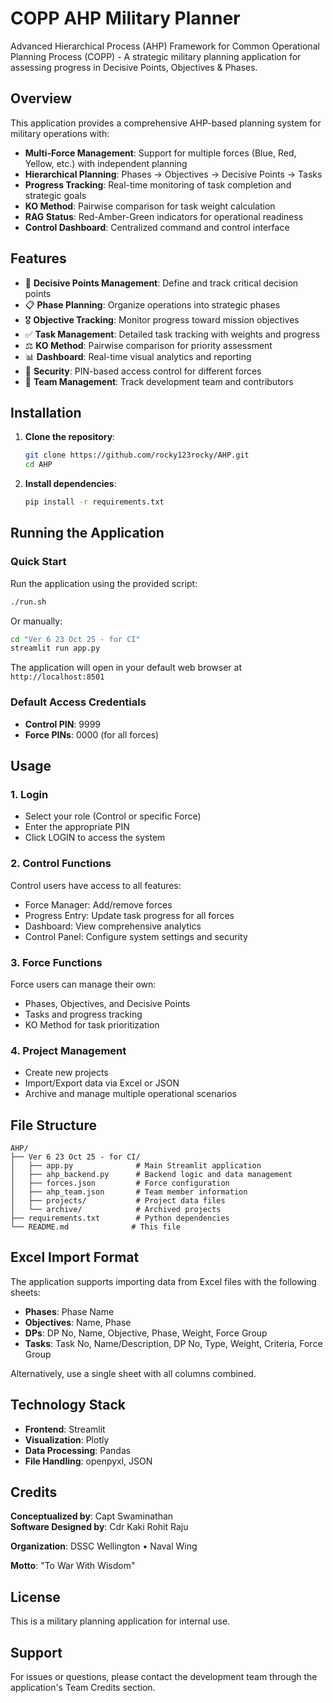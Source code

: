 # COPP AHP Military Planner

Advanced Hierarchical Process (AHP) Framework for Common Operational Planning Process (COPP) - A strategic military planning application for assessing progress in Decisive Points, Objectives & Phases.

## Overview

This application provides a comprehensive AHP-based planning system for military operations with:

- **Multi-Force Management**: Support for multiple forces (Blue, Red, Yellow, etc.) with independent planning
- **Hierarchical Planning**: Phases → Objectives → Decisive Points → Tasks
- **Progress Tracking**: Real-time monitoring of task completion and strategic goals
- **KO Method**: Pairwise comparison for task weight calculation
- **RAG Status**: Red-Amber-Green indicators for operational readiness
- **Control Dashboard**: Centralized command and control interface

## Features

- 🎯 **Decisive Points Management**: Define and track critical decision points
- 📋 **Phase Planning**: Organize operations into strategic phases
- 🎖️ **Objective Tracking**: Monitor progress toward mission objectives
- ✅ **Task Management**: Detailed task tracking with weights and progress
- ⚖️ **KO Method**: Pairwise comparison for priority assessment
- 📊 **Dashboard**: Real-time visual analytics and reporting
- 🔐 **Security**: PIN-based access control for different forces
- 👥 **Team Management**: Track development team and contributors

## Installation

1. **Clone the repository**:
   ```bash
   git clone https://github.com/rocky123rocky/AHP.git
   cd AHP
   ```

2. **Install dependencies**:
   ```bash
   pip install -r requirements.txt
   ```

## Running the Application

### Quick Start

Run the application using the provided script:

```bash
./run.sh
```

Or manually:

```bash
cd "Ver 6 23 Oct 25 - for CI"
streamlit run app.py
```

The application will open in your default web browser at `http://localhost:8501`

### Default Access Credentials

- **Control PIN**: 9999
- **Force PINs**: 0000 (for all forces)

## Usage

### 1. Login
- Select your role (Control or specific Force)
- Enter the appropriate PIN
- Click LOGIN to access the system

### 2. Control Functions
Control users have access to all features:
- Force Manager: Add/remove forces
- Progress Entry: Update task progress for all forces
- Dashboard: View comprehensive analytics
- Control Panel: Configure system settings and security

### 3. Force Functions
Force users can manage their own:
- Phases, Objectives, and Decisive Points
- Tasks and progress tracking
- KO Method for task prioritization

### 4. Project Management
- Create new projects
- Import/Export data via Excel or JSON
- Archive and manage multiple operational scenarios

## File Structure

```
AHP/
├── Ver 6 23 Oct 25 - for CI/
│   ├── app.py              # Main Streamlit application
│   ├── ahp_backend.py      # Backend logic and data management
│   ├── forces.json         # Force configuration
│   ├── ahp_team.json       # Team member information
│   ├── projects/           # Project data files
│   └── archive/            # Archived projects
├── requirements.txt        # Python dependencies
└── README.md              # This file
```

## Excel Import Format

The application supports importing data from Excel files with the following sheets:
- **Phases**: Phase Name
- **Objectives**: Name, Phase
- **DPs**: DP No, Name, Objective, Phase, Weight, Force Group
- **Tasks**: Task No, Name/Description, DP No, Type, Weight, Criteria, Force Group

Alternatively, use a single sheet with all columns combined.

## Technology Stack

- **Frontend**: Streamlit
- **Visualization**: Plotly
- **Data Processing**: Pandas
- **File Handling**: openpyxl, JSON

## Credits

**Conceptualized by**: Capt Swaminathan  
**Software Designed by**: Cdr Kaki Rohit Raju

**Organization**: DSSC Wellington • Naval Wing

**Motto**: "To War With Wisdom"

## License

This is a military planning application for internal use.

## Support

For issues or questions, please contact the development team through the application's Team Credits section.
